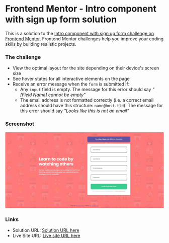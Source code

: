 # Frontend Mentor - Intro component with sign up form solution

This is a solution to the [Intro component with sign up form challenge on Frontend Mentor](https://www.frontendmentor.io/challenges/intro-component-with-signup-form-5cf91bd49edda32581d28fd1). Frontend Mentor challenges help you improve your coding skills by building realistic projects.

### The challenge

- View the optimal layout for the site depending on their device's screen size
- See hover states for all interactive elements on the page
- Receive an error message when the `form` is submitted if:
  - Any `input` field is empty. The message for this error should say _"[Field Name] cannot be empty"_
  - The email address is not formatted correctly (i.e. a correct email address should have this structure: `name@host.tld`). The message for this error should say _"Looks like this is not an email"_

### Screenshot

![Screenshot for the Interactive rating component coding challenge](./images/intro-component-with-signup-form.jpg)

### Links

- Solution URL: [Solution URL here](https://github.com/dangkhoa1195/intro-component-with-signup-form)
- Live Site URL: [Live site URL here](https://dangkhoa1195.github.io/intro-component-with-signup-form/)

